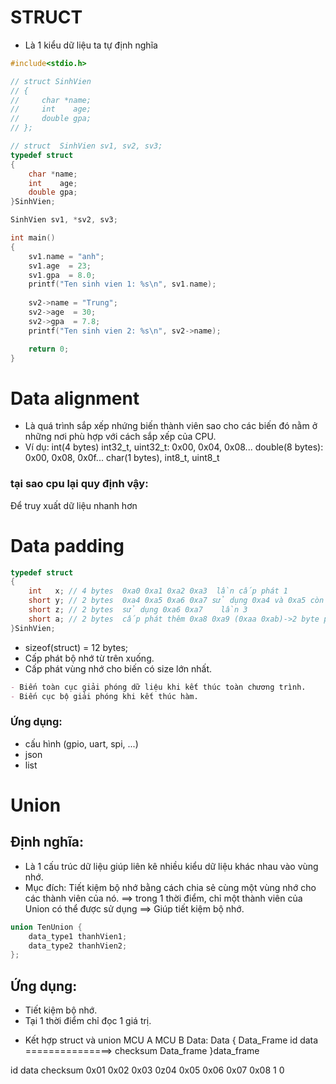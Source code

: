 # STRUCT
- Là 1 kiểu dữ liệu ta tự định nghĩa
```c
#include<stdio.h>

// struct SinhVien
// {
//     char *name;
//     int    age;
//     double gpa;
// };

// struct  SinhVien sv1, sv2, sv3;
typedef struct 
{
    char *name;
    int    age;
    double gpa;
}SinhVien;

SinhVien sv1, *sv2, sv3;

int main()
{
    sv1.name = "anh";
    sv1.age  = 23;
    sv1.gpa  = 8.0;
    printf("Ten sinh vien 1: %s\n", sv1.name);
    
    sv2->name = "Trung";
    sv2->age  = 30;
    sv2->gpa  = 7.8;
    printf("Ten sinh vien 2: %s\n", sv2->name);

    return 0;
}
```

# Data alignment
- Là quá trình sắp xếp nhứng biến thành viên sao cho các biến đó nằm ở những nơi phù hợp với cách sắp xếp của CPU.
- Ví dụ:
int(4 bytes) int32_t, uint32_t: 0x00, 0x04, 0x08...
double(8 bytes): 0x00, 0x08, 0x0f...
char(1 bytes), int8_t, uint8_t

### tại sao cpu lại quy định vậy:
Để truy xuất dữ liệu nhanh hơn

# Data padding
```c
typedef struct 
{
    int   x; // 4 bytes  0xa0 0xa1 0xa2 0xa3  lần cấp phát 1
    short y; // 2 bytes  0xa4 0xa5 0xa6 0xa7 sử dụng 0xa4 và 0xa5 còn 0xa6 0xa7    lần cấp phát 2
    short z; // 2 bytes  sử dụng 0xa6 0xa7    lần 3
    short a; // 2 bytes  cấp phát thêm 0xa8 0xa9 (0xaa 0xab)->2 byte padding: là những ô địa chỉ trống, không có dữ liệu.    lần 4
}SinhVien;
```
- sizeof(struct) = 12 bytes;
- Cấp phát bộ nhớ từ trên xuống.
- Cấp phát vùng nhớ cho biến có size lớn nhất.

```markdown
- Biến toàn cục giải phóng dữ liệu khi kết thúc toàn chương trình.
- Biến cục bộ giải phóng khi kết thúc hàm.
```

### Ứng dụng:
- cấu hình (gpio, uart, spi, ...)
- json
- list


# Union

## Định nghĩa:
- Là 1 cấu trúc dữ liệu giúp liên kê nhiều kiểu dữ liệu khác nhau vào vùng nhớ.
- Mục đích: Tiết kiệm bộ nhớ bằng cách chia sẻ cùng một vùng nhớ cho các thành viên của nó. ==> trong 1 thời điểm, chỉ một thành viên của Union có thể được sử dụng ==> Giúp tiết kiệm bộ nhớ.

```c
union TenUnion {
    data_type1 thanhVien1;
    data_type2 thanhVien2;
};
```
## Ứng dụng:
- Tiết kiệm bộ nhớ.
- Tại 1 thời điểm chỉ đọc 1 giá trị.

* Kết hợp struct và union
MCU A                                              MCU B
Data:                                              Data
{                                                Data_Frame
    id
    data                ===============>
    checksum             Data_frame
}data_frame

id           data                   checksum
0x01 0x02   0x03 0z04 0x05 0x06    0x07 0x08 
1    0